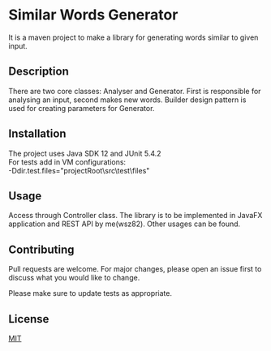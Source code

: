 # Similar Words Generator

It is a maven project to make a library for generating words similar to given input.

## Description

There are two core classes: Analyser and Generator. First is responsible for analysing an input, second makes new words.
Builder design pattern is used for creating parameters for Generator.

## Installation

The project uses Java SDK 12 and JUnit 5.4.2<br/> 
For tests add in VM configurations:<br/>
 -Ddir.test.files="projectRoot\src\test\files"

## Usage

Access through Controller class. The library is to be implemented in JavaFX application and REST API by me(wsz82). Other usages can be found.

## Contributing
Pull requests are welcome. For major changes, please open an issue first to discuss what you would like to change.

Please make sure to update tests as appropriate.

## License
[MIT](https://choosealicense.com/licenses/mit/)